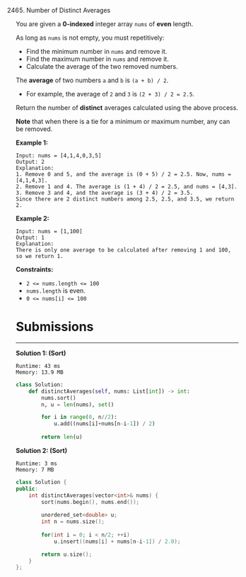2465. Number of Distinct Averages

You are given a **0-indexed** integer array `nums` of **even** length.

As long as `nums` is not empty, you must repetitively:

* Find the minimum number in `nums` and remove it.
* Find the maximum number in `nums` and remove it.
* Calculate the average of the two removed numbers.

The **average** of two numbers `a` and `b` is `(a + b) / 2`.

* For example, the average of `2` and `3` is `(2 + 3) / 2 = 2.5`.

Return the number of **distinct** averages calculated using the above process.

**Note** that when there is a tie for a minimum or maximum number, any can be removed.

 

**Example 1:**
```
Input: nums = [4,1,4,0,3,5]
Output: 2
Explanation:
1. Remove 0 and 5, and the average is (0 + 5) / 2 = 2.5. Now, nums = [4,1,4,3].
2. Remove 1 and 4. The average is (1 + 4) / 2 = 2.5, and nums = [4,3].
3. Remove 3 and 4, and the average is (3 + 4) / 2 = 3.5.
Since there are 2 distinct numbers among 2.5, 2.5, and 3.5, we return 2.
```

**Example 2:**
```
Input: nums = [1,100]
Output: 1
Explanation:
There is only one average to be calculated after removing 1 and 100, so we return 1.
```

**Constraints:**

* `2 <= nums.length <= 100`
* `nums.length` is even.
* `0 <= nums[i] <= 100`

# Submissions
---
**Solution 1: (Sort)**
```
Runtime: 43 ms
Memory: 13.9 MB
```
```python
class Solution:
    def distinctAverages(self, nums: List[int]) -> int:
        nums.sort()
        n, u = len(nums), set()

        for i in range(0, n//2):
            u.add((nums[i]+nums[n-i-1]) / 2)
            
        return len(u)
```

**Solution 2: (Sort)**
```
Runtime: 3 ms
Memory: 7 MB
```
```c++
class Solution {
public:
    int distinctAverages(vector<int>& nums) {
        sort(nums.begin(), nums.end());
        
        unordered_set<double> u;
        int n = nums.size();
        
        for(int i = 0; i < n/2; ++i)
            u.insert((nums[i] + nums[n-i-1]) / 2.0);

        return u.size();
    }
};
```
